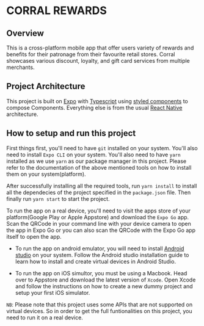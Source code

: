 # CORRAL REWARDS

## Overview

This is a cross-platform mobile app that offer users variety of rewards and benefits for their patronage from their favourite retail stores. Corral showcases various discount, loyalty, and gift card services from multiple merchants.

## Project Architecture

This project is built on [Expo](https://docs.expo.dev) with [Typescript](https://www.typescriptlang.org/) using [styled components](https://styled-components.com/) to compose Components. Everything else is from the usual [React Native](https://reactnative.dev/) architecture.

## How to setup and run this project

First things first, you'll need to have `git` installed on your system. You'll also need to install `Expo CLI` on your system. You'll also need to have `yarn` installed as we use `yarn` as our package manager in this project.
Please refer to the documentation of the above mentioned tools on how to install them on your system(platform).

After successfully installing all the required tools, run `yarn install` to install all the dependecies of the project specified in the `package.json` file. Then finally run `yarn start` to start the project.

To run the app on a real device, you'll need to visit the apps store of your platform(Google Play or Apple Appstore) and download the `Expo Go` app. Scan the QRCode in your command line with your device camera to open the app in Expo Go or you can also scan the QRCode with the Expo Go app itself to open the app.

- To run the app on android emulator, you will need to install [Android studio](https://developer.android.com/studio?gclid=Cj0KCQjw7aqkBhDPARIsAKGa0oJmch2g2m4Dx8uFLFWOnLwSFLYi8tlGWpSNXVGBpT22DYyG031Ptp8aAk3jEALw_wcB&gclsrc=aw.ds) on your system. Follow the Android studio installation guide to learn how to install and create virtual devices in Android Studio.

- To run the app on iOS simultor, you must be using a Macbook. Head over to Appstore and download the latest version of `Xcode`. Open Xcode and follow the instructions on how to create a new dummy project and setup your first iOS simulator.

`NB`: Please note that this project uses some APIs that are not supported on virtual devices. So in order to get the full funtionalities on this project, you need to run it on a real device.
